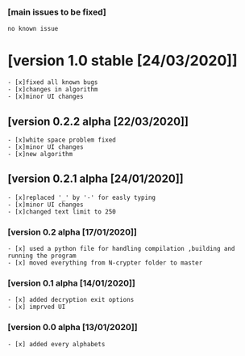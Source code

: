 ### [main issues to be fixed]

    no known issue
   
#  [version 1.0 stable [24/03/2020]]
    - [x]fixed all known bugs
    - [x]changes in algorithm
    - [x]minor UI changes
	
## [version 0.2.2 alpha [22/03/2020]]
    - [x]white space problem fixed
    - [x]minor UI changes
    - [x]new algorithm
## [version 0.2.1 alpha [24/01/2020]]
    
    - [x]replaced '_' by '-' for easly typing
    - [x]minor UI changes
    - [x]changed text limit to 250
	

### [version 0.2 alpha [17/01/2020]]

    - [x] used a python file for handling compilation ,building and running the program
    - [x] moved everything from N-crypter folder to master

### [version 0.1 alpha [14/01/2020]]

    - [x] added decryption exit options
    - [x] imprved UI


### [version 0.0 alpha [13/01/2020]]

    - [x] added every alphabets 
